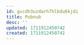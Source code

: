 ```yaml
---
id: gvcdh3uzdarh7hlbdu6kjdi
title: Pubnub
desc: ''
updated: 1711912450742
created: 1711912450742
---
```

